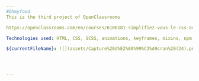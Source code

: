 ```yaml
---
#Ohmyfood
This is the third project of OpenClassrooms

https://openclassrooms.com/en/courses/6106181-simplifiez-vous-le-css-avec-sass/

Technologies used: HTML, CSS, SCSS, animations, keyframes, mixins, npm scripts PostCSS, Autoprefixer, CSSNano

${currentFileName}: ![](assets/Capture%20d%E2%80%99%C3%A9cran%20(24).png)




---
```

